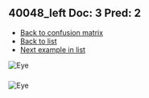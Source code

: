 ## 40048_left Doc: 3 Pred: 2
- [Back to confusion matrix](https://github.com/juliandewit/kaggle_retinopathy/blob/master/matrix.md)
- [Back to list](https://github.com/juliandewit/kaggle_retinopathy/blob/master/lists/32/list.md)
- [Next example in list](https://github.com/juliandewit/kaggle_retinopathy/blob/master/lists/32/40/40259_left.md)

![Eye](https://retinopaty.blob.core.windows.net/size1024/40048_left_3.jpeg)

### 

![Eye]()
